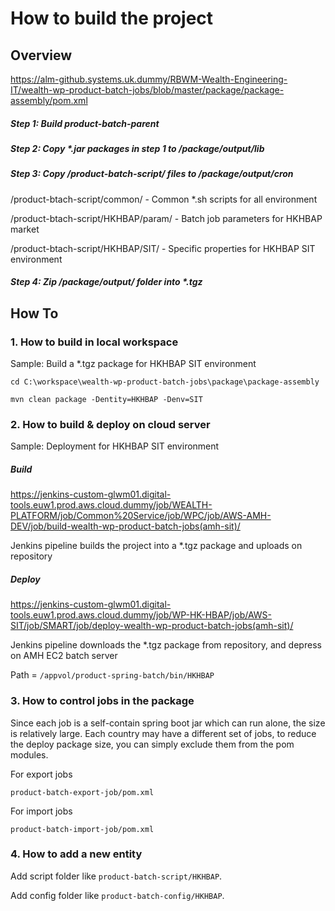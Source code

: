 # How to build the project

## Overview

https://alm-github.systems.uk.dummy/RBWM-Wealth-Engineering-IT/wealth-wp-product-batch-jobs/blob/master/package/package-assembly/pom.xml

##### Step 1: Build product-batch-parent

##### Step 2: Copy *.jar packages in step 1 to /package/output/lib

##### Step 3: Copy /product-batch-script/ files to /package/output/cron

/product-btach-script/common/ - Common *.sh scripts for all environment

/product-btach-script/HKHBAP/param/ - Batch job parameters for HKHBAP market

/product-btach-script/HKHBAP/SIT/ - Specific properties for HKHBAP SIT environment

##### Step 4: Zip /package/output/ folder into *.tgz

## How To

### 1. How to build in local workspace

Sample: Build a *.tgz package for HKHBAP SIT environment

`cd C:\workspace\wealth-wp-product-batch-jobs\package\package-assembly
`

`mvn clean package -Dentity=HKHBAP -Denv=SIT
`
### 2. How to build & deploy on cloud server

Sample: Deployment for HKHBAP SIT environment

##### Build

https://jenkins-custom-glwm01.digital-tools.euw1.prod.aws.cloud.dummy/job/WEALTH-PLATFORM/job/Common%20Service/job/WPC/job/AWS-AMH-DEV/job/build-wealth-wp-product-batch-jobs(amh-sit)/

Jenkins pipeline builds the project into a *.tgz package and uploads on repository

##### Deploy

https://jenkins-custom-glwm01.digital-tools.euw1.prod.aws.cloud.dummy/job/WP-HK-HBAP/job/AWS-SIT/job/SMART/job/deploy-wealth-wp-product-batch-jobs(amh-sit)/

Jenkins pipeline downloads the *.tgz package from repository, and depress on AMH EC2 batch server

Path = `/appvol/product-spring-batch/bin/HKHBAP`

### 3. How to control jobs in the package

Since each job is a self-contain spring boot jar which can run alone, the size is relatively large. Each country may have a different set of jobs, to reduce the deploy package size, you can simply exclude them from the pom modules.

For export jobs

```text
product-batch-export-job/pom.xml
```

For import jobs

```text
product-batch-import-job/pom.xml
```

### 4. How to add a new entity

Add script folder like `product-batch-script/HKHBAP`.

Add config folder like `product-batch-config/HKHBAP`.

